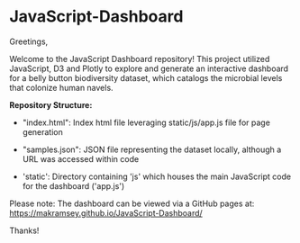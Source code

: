 # JavaScript-Dashboard

Greetings,

Welcome to the JavaScript Dashboard repository! This project utilized JavaScript, D3 and Plotly to explore and generate an interactive dashboard for a belly button biodiversity dataset, which catalogs the microbial levels that colonize human navels.


**Repository Structure:**

- "index.html": Index html file leveraging static/js/app.js file for page generation

- "samples.json": JSON file representing the dataset locally, although a URL was accessed within code

- 'static': Directory containing 'js' which houses the main JavaScript code for the dashboard ('app.js')

Please note: The dashboard can be viewed via a GitHub pages at: https://makramsey.github.io/JavaScript-Dashboard/


Thanks!
